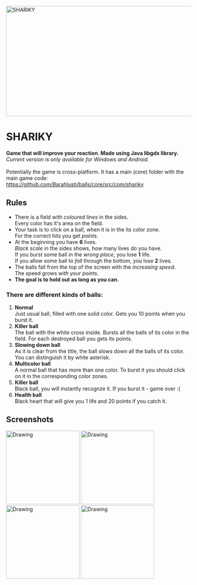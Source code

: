 
<img src="https://github.com/Barahlush/balls/blob/presentation_1/Head.png" alt="SHARIKY" height="300" width="700"/> <br>

# SHARIKY

<b> Game that will improve your reaction. Made using Java libgdx library. </b> <br>
<i>Current version is only available for Windows and Android.</i><br>
<br> Potentially the game is cross-platform. It has a main (core) folder with the main game code:<br>
https://github.com/Barahlush/balls/core/src/com/shariky


## Rules
* There is a field with <i>coloured lines</i> in the sides.
<br> Every color has it's area on the field.
* Your task is to click on a ball, when it is in the its color zone.
<br>For the correct hits you get <i>points</i>.
* At the beginning you have <b>6</b> lives.
<br> <i>Black scale</i> in the sides shows, how many lives do you have.
<br> If you burst some ball in the <i>wrong place</i>, you lose <b>1</b> life.
<br> If you allow some ball to <i>fall</i> through the bottom, you lose <b>2</b> lives.
* The balls fall from the top of the screen with the <i>increasing speed</i>.
<br> The speed grows <i>with your points</i>.
* <b>The goal is to hold out as long as you can.</b>

### There are different kinds of balls:
1) <b>Normal</b>
<br>Just usual ball, filled with one solid color. Gets you 10 points when you burst it.
2) <b>Killer ball</b>
<br>The ball with the white cross inside. Bursts all the balls of its color in the field. For each destroyed ball you gets its points.
3) <b>Slowing down ball</b>
<br>As it is clear from the title, the ball slows down all the balls of its color. You can distinguish it by white asterisk.
4) <b>Multicolor ball</b>
<br>A normal ball that has more than one color. To burst it you should click on it in the corresponding color zones.
5) <b>Killer ball</b>
<br>Black ball, you will instantly recognze it. If you burst it - game over :(
6) <b>Health ball</b>
<br>Black heart that will give you 1 life and 20 points if you catch it.</br>

## Screenshots
<p>
<img src="https://github.com/Barahlush/balls/blob/presentation_1/photo_2017-10-27_23-12-49.jpg" alt="Drawing" width="200" />
<img src="https://github.com/Barahlush/balls/blob/presentation_1/photo_2017-10-27_23-12-53.jpg" alt="Drawing" width="200" />
<img src="https://github.com/Barahlush/balls/blob/presentation_1/photo_2017-10-27_23-12-51.jpg" alt="Drawing" width="200" />
<img src="https://github.com/Barahlush/balls/blob/presentation_1/photo_2017-10-27_23-12-49%20(2).jpg" alt="Drawing" width="200" />
</p>
